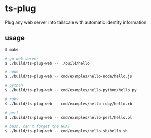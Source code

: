 # ts-plug

Plug any web server into tailscale with automatic identity information

## usage

```sh
$ make

# go web server
$ ./build/ts-plug-web -- ./build/hello

# node
$ ./build/ts-plug-web -- cmd/examples/hello-node/hello.js

# python
$ ./build/ts-plug-web -- cmd/examples/hello-python/hello.py

# ruby
$ ./build/ts-plug-web -- cmd/examples/hello-ruby/hello.rb

# perl
$ ./build/ts-plug-web -- cmd/examples/hello-perl/hello.pl

# bash, can't forget the GOAT
$ ./build/ts-plug-web -- cmd/examples/hello-sh/hello.sh
```
